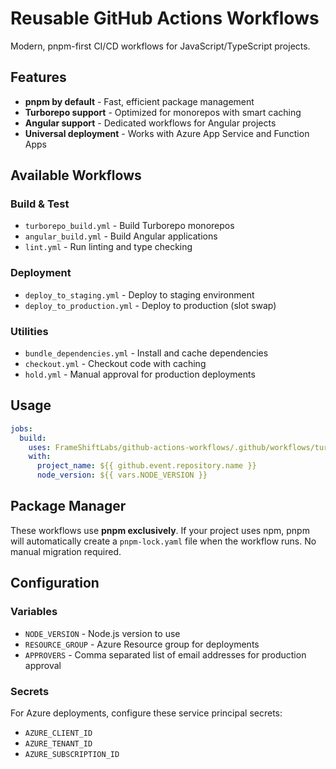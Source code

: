 # Reusable GitHub Actions Workflows

Modern, pnpm-first CI/CD workflows for JavaScript/TypeScript projects.

## Features

- **pnpm by default** - Fast, efficient package management
- **Turborepo support** - Optimized for monorepos with smart caching
- **Angular support** - Dedicated workflows for Angular projects
- **Universal deployment** - Works with Azure App Service and Function Apps

## Available Workflows

### Build & Test
- `turborepo_build.yml` - Build Turborepo monorepos
- `angular_build.yml` - Build Angular applications
- `lint.yml` - Run linting and type checking

### Deployment
- `deploy_to_staging.yml` - Deploy to staging environment
- `deploy_to_production.yml` - Deploy to production (slot swap)

### Utilities
- `bundle_dependencies.yml` - Install and cache dependencies
- `checkout.yml` - Checkout code with caching
- `hold.yml` - Manual approval for production deployments

## Usage

```yaml
jobs:
  build:
    uses: FrameShiftLabs/github-actions-workflows/.github/workflows/turborepo_build.yml@main
    with:
      project_name: ${{ github.event.repository.name }}
      node_version: ${{ vars.NODE_VERSION }}
```

## Package Manager

These workflows use **pnpm exclusively**. If your project uses npm, pnpm will automatically create a `pnpm-lock.yaml` file when the workflow runs. No manual migration required.

## Configuration

### Variables
- `NODE_VERSION` - Node.js version to use
- `RESOURCE_GROUP` - Azure Resource group for deployments
- `APPROVERS` - Comma separated list of email addresses for production approval

### Secrets

For Azure deployments, configure these service principal secrets:
- `AZURE_CLIENT_ID` 
- `AZURE_TENANT_ID`
- `AZURE_SUBSCRIPTION_ID`
